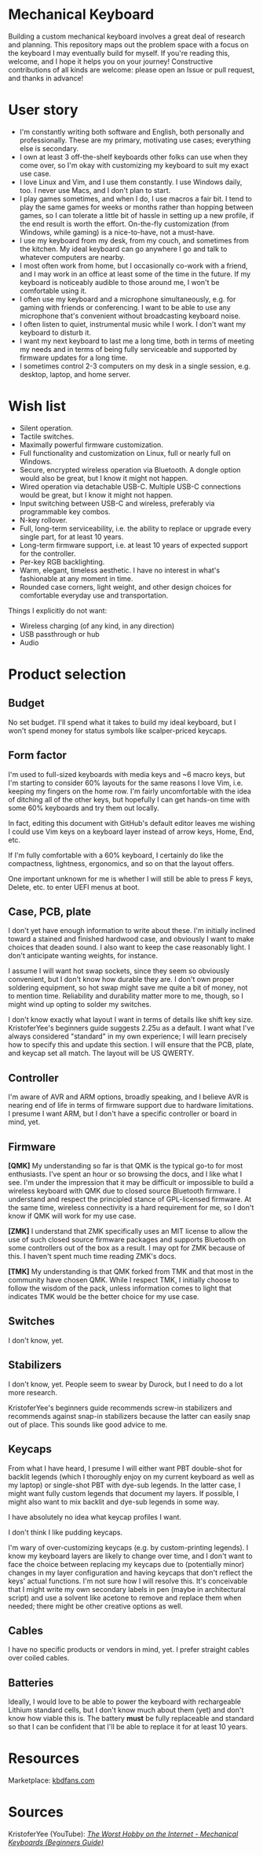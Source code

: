 # Mechanical Keyboard

Building a custom mechanical keyboard involves a great deal of research and planning. This repository maps out the problem space with a focus on the keyboard I may eventually build for myself. If you're reading this, welcome, and I hope it helps you on your journey! Constructive contributions of all kinds are welcome: please open an Issue or pull request, and thanks in advance!

# User story

* I'm constantly writing both software and English, both personally and professionally. These are my primary, motivating use cases; everything else is secondary.
* I own at least 3 off-the-shelf keyboards other folks can use when they come over, so I'm okay with customizing my keyboard to suit my exact use case.
* I love Linux and Vim, and I use them constantly. I use Windows daily, too. I never use Macs, and I don't plan to start.
* I play games sometimes, and when I do, I use macros a fair bit. I tend to play the same games for weeks or months rather than hopping between games, so I can tolerate a little bit of hassle in setting up a new profile, if the end result is worth the effort. On-the-fly customization (from Windows, while gaming) is a nice-to-have, not a must-have.
* I use my keyboard from my desk, from my couch, and sometimes from the kitchen. My ideal keyboard can go anywhere I go and talk to whatever computers are nearby.
* I most often work from home, but I occasionally co-work with a friend, and I may work in an office at least some of the time in the future. If my keyboard is noticeably audible to those around me, I won't be comfortable using it.
* I often use my keyboard and a microphone simultaneously, e.g. for gaming with friends or conferencing. I want to be able to use any microphone that's convenient without broadcasting keyboard noise.
* I often listen to quiet, instrumental music while I work. I don't want my keyboard to disturb it.
* I want my next keyboard to last me a long time, both in terms of meeting my needs and in terms of being fully serviceable and supported by firmware updates for a long time.
* I sometimes control 2-3 computers on my desk in a single session, e.g. desktop, laptop, and home server.

# Wish list

* Silent operation.
* Tactile switches.
* Maximally powerful firmware customization.
* Full functionality and customization on Linux, full or nearly full on Windows.
* Secure, encrypted wireless operation via Bluetooth. A dongle option would also be great, but I know it might not happen.
* Wired operation via detachable USB-C. Multiple USB-C connections would be great, but I know it might not happen.
* Input switching between USB-C and wireless, preferably via programmable key combos.
* N-key rollover.
* Full, long-term serviceability, i.e. the ability to replace or upgrade every single part, for at least 10 years.
* Long-term firmware support, i.e. at least 10 years of expected support for the controller.
* Per-key RGB backlighting.
* Warm, elegant, timeless aesthetic. I have no interest in what's fashionable at any moment in time.
* Rounded case corners, light weight, and other design choices for comfortable everyday use and transportation.

Things I explicitly do not want:

* Wireless charging (of any kind, in any direction)
* USB passthrough or hub
* Audio

# Product selection

## Budget

No set budget. I'll spend what it takes to build my ideal keyboard, but I won't spend money for status symbols like scalper-priced keycaps.

## Form factor

I'm used to full-sized keyboards with media keys and ~6 macro keys, but I'm starting to consider 60% layouts for the same reasons I love Vim, i.e. keeping my fingers on the home row. I'm fairly uncomfortable with the idea of ditching all of the other keys, but hopefully I can get hands-on time with some 60% keyboards and try them out locally.

In fact, editing this document with GitHub's default editor leaves me wishing I could use Vim keys on a keyboard layer instead of arrow keys, Home, End, etc.

If I'm fully comfortable with a 60% keyboard, I certainly do like the compactness, lightness, ergonomics, and so on that the layout offers.

One important unknown for me is whether I will still be able to press F keys, Delete, etc. to enter UEFI menus at boot.

## Case, PCB, plate

I don't yet have enough information to write about these. I'm initially inclined toward a stained and finished hardwood case, and obviously I want to make choices that deaden sound. I also want to keep the case reasonably light. I don't anticipate wanting weights, for instance.

I assume I will want hot swap sockets, since they seem so obviously convenient, but I don't know how durable they are. I don't own proper soldering equipment, so hot swap might save me quite a bit of money, not to mention time. Reliability and durability matter more to me, though, so I might wind up opting to solder my switches.

I don't know exactly what layout I want in terms of details like shift key size. KristoferYee's beginners guide suggests 2.25u as a default. I want what I've always considered "standard" in my own experience; I will learn precisely how to specify this and update this section. I will ensure that the PCB, plate, and keycap set all match. The layout will be US QWERTY.

## Controller

I'm aware of AVR and ARM options, broadly speaking, and I believe AVR is nearing end of life in terms of firmware support due to hardware limitations. I presume I want ARM, but I don't have a specific controller or board in mind, yet.

## Firmware

**[QMK]** My understanding so far is that QMK is the typical go-to for most enthusiasts. I've spent an hour or so browsing the docs, and I like what I see. I'm under the impression that it may be difficult or impossible to build a wireless keyboard with QMK due to closed source Bluetooth firmware. I understand and respect the principled stance of GPL-licensed firmware. At the same time, wireless connectivity is a hard requirement for me, so I don't know if QMK will work for my use case.

**[ZMK]** I understand that ZMK specifically uses an MIT license to allow the use of such closed source firmware packages and supports Bluetooth on some controllers out of the box as a result. I may opt for ZMK because of this. I haven't spent much time reading ZMK's docs.

**[TMK]** My understanding is that QMK forked from TMK and that most in the community have chosen QMK. While I respect TMK, I initially choose to follow the wisdom of the pack, unless information comes to light that indicates TMK would be the better choice for my use case.

## Switches

I don't know, yet.

## Stabilizers

I don't know, yet. People seem to swear by Durock, but I need to do a lot more research.

KristoferYee's beginners guide recommends screw-in stabilizers and recommends against snap-in stabilizers because the latter can easily snap out of place. This sounds like good advice to me.

## Keycaps

From what I have heard, I presume I will either want PBT double-shot for backlit legends (which I thoroughly enjoy on my current keyboard as well as my laptop) or single-shot PBT with dye-sub legends. In the latter case, I might want fully custom legends that document my layers. If possible, I might also want to mix backlit and dye-sub legends in some way.

I have absolutely no idea what keycap profiles I want.

I don't think I like pudding keycaps.

I'm wary of over-customizing keycaps (e.g. by custom-printing legends). I know my keyboard layers are likely to change over time, and I don't want to face the choice between replacing my keycaps due to (potentially minor) changes in my layer configuration and having keycaps that don't reflect the keys' actual functions. I'm not sure how I will resolve this. It's conceivable that I might write my own secondary labels in pen (maybe in architectural script) and use a solvent like acetone to remove and replace them when needed; there might be other creative options as well.

## Cables

I have no specific products or vendors in mind, yet. I prefer straight cables over coiled cables.

## Batteries

Ideally, I would love to be able to power the keyboard with rechargeable Lithium standard cells, but I don't know much about them (yet) and don't know how viable this is. The battery **must** be fully replaceable and standard so that I can be confident that I'll be able to replace it for at least 10 years.

# Resources

Marketplace: [kbdfans.com](https://kbdfans.com)

# Sources

KristoferYee (YouTube): [*The Worst Hobby on the Internet - Mechanical Keyboards (Beginners Guide)*](https://www.youtube.com/watch?v=xzWm40Tq4F4)
